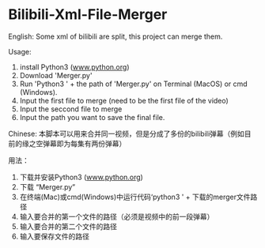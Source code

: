 # Bilibili-Xml-File-Merger
English:
Some xml of bilibili are split, this project can merge them.

Usage:
1. install Python3 (www.python.org)
2. Download 'Merger.py'
3. Run 'Python3 ' + the path of 'Merger.py' on Terminal (MacOS) or cmd (Windows).
4. Input the first file to merge (need to be the first file of the video)
5. Input the seccond file to merge
6. Input the path you want to save the final file.

Chinese:
本脚本可以用来合并同一视频，但是分成了多份的bilibili弹幕（例如目前的缘之空弹幕即为每集有两份弹幕）

用法：
1. 下载并安装Python3 (www.python.org)
2. 下载 “Merger.py”
3. 在终端(Mac)或cmd(Windows)中运行代码‘python3 ' + 下载的merger文件路径
4. 输入要合并的第一个文件的路径（必须是视频中的前一段弹幕）
5. 输入要合并的第二个文件的路径
6. 输入要保存文件的路径
